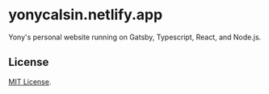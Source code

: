 # yonycalsin.netlify.app

Yony's personal website running on Gatsby, Typescript, React, and Node.js.

## License

[MIT License](LICENSE).
